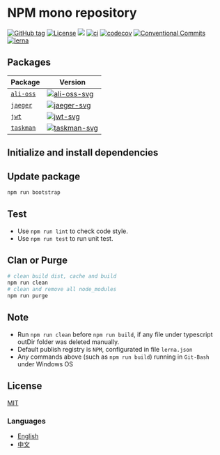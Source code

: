 # NPM mono repository


[![GitHub tag](https://img.shields.io/github/tag/waitingsong/midway-components)]()
[![License](https://img.shields.io/badge/license-MIT-blue.svg)](https://opensource.org/licenses/MIT)
[![](https://img.shields.io/badge/lang-TypeScript-blue.svg)]()
[![ci](https://github.com/waitingsong/midway-components/workflows/ci/badge.svg)](https://github.com/waitingsong/midway-components/actions?query=workflow%3A%22ci%22)
[![codecov](https://codecov.io/gh/waitingsong/midway-components/branch/main/graph/badge.svg?token=lbfTIGwu6t)](https://codecov.io/gh/waitingsong/midway-components)
[![Conventional Commits](https://img.shields.io/badge/Conventional%20Commits-1.0.0-yellow.svg)](https://conventionalcommits.org)
[![lerna](https://img.shields.io/badge/maintained%20with-lerna-cc00ff.svg)](https://lernajs.io/)



## Packages

| Package     | Version                      |
| ----------- | ---------------------------- |
| [`ali-oss`] | [![ali-oss-svg]][ali-oss-ch] |
| [`jaeger`]  | [![jaeger-svg]][jaeger-ch]   |
| [`jwt`]     | [![jwt-svg]][jwt-ch]         |
| [`taskman`] | [![taskman-svg]][taskman-ch] |


## Initialize and install dependencies

## Update package

```sh
npm run bootstrap
```

## Test

- Use `npm run lint` to check code style.
- Use `npm run test` to run unit test.

## Clan or Purge

```sh
# clean build dist, cache and build
npm run clean
# clean and remove all node_modules
npm run purge
```

## Note

- Run `npm run clean` before `npm run build`, if any file under typescript outDir folder was deleted manually.
- Default publish registry is `NPM`, configurated in file `lerna.json`
- Any commands above (such as `npm run build`) running in `Git-Bash` under Windows OS

## License
[MIT](LICENSE)


### Languages
- [English](README.md)
- [中文](README.zh-CN.md)

<br>

[`ali-oss`]: https://github.com/waitingsong/midway-components/tree/main/packages/ali-oss
[ali-oss-svg]: https://img.shields.io/npm/v/@mw-components/ali-oss.svg?maxAge=7200
[ali-oss-ch]: https://github.com/waitingsong/midway-components/tree/main/packages/ali-oss/CHANGELOG.md

[`jaeger`]: https://github.com/waitingsong/midway-components/tree/main/packages/jaeger
[jaeger-svg]: https://img.shields.io/npm/v/@mw-components/jaeger.svg?maxAge=7200
[jaeger-ch]: https://github.com/waitingsong/midway-components/tree/main/packages/jaeger/CHANGELOG.md

[`jwt`]: https://github.com/waitingsong/midway-components/tree/main/packages/jwt
[jwt-svg]: https://img.shields.io/npm/v/@mw-components/jwt.svg?maxAge=7200
[jwt-ch]: https://github.com/waitingsong/midway-components/tree/main/packages/jwt/CHANGELOG.md

[`taskman`]: https://github.com/waitingsong/midway-components/tree/main/packages/taskman
[taskman-svg]: https://img.shields.io/npm/v/@mw-components/taskman.svg?maxAge=7200
[taskman-ch]: https://github.com/waitingsong/midway-components/tree/main/packages/taskman/CHANGELOG.md

